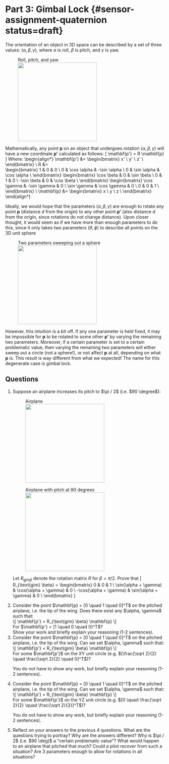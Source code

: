 # Part 3: Gimbal Lock {#sensor-assignment-quaternion  status=draft}

The orientation of an object in 3D space can be described by a set of three values: $(\alpha, \beta, \gamma)$, where $\alpha$ is roll, $\beta$ is pitch, and $\gamma$ is yaw. 

<figure>
  <figcaption>Roll, pitch, and yaw</figcaption>
  <img style='width:250px' src='airplane_roll_pitch_yaw.png' />
</figure>

Mathematically, any point $\mathbf{p}$ on an object that undergoes rotation $(\alpha, \beta, \gamma)$ will have a new coordinate $\mathbf{p'}$ calculated as follows:
\[
\mathbf{p'} = R \mathbf{p}
\]
Where:
\begin{align*}
    \mathbf{p'} &= \begin{bmatrix}
  x' \\
  y' \\
  z' \\
    \end{bmatrix} \\
    R &=    
    \begin{bmatrix}
  1 & 0 & 0 \\
  0 & \cos \alpha & -\sin \alpha \\
  0 & \sin \alpha & \cos \alpha \\
    \end{bmatrix}
    \begin{bmatrix}
  \cos \beta & 0 & \sin \beta \\
  0 & 1 & 0 \\
  -\sin \beta & 0 & \cos \beta \\
    \end{bmatrix}
    \begin{bmatrix}
  \cos \gamma & -\sin \gamma & 0 \\
  \sin \gamma & \cos \gamma & 0 \\
  0 & 0 & 1 \\
    \end{bmatrix} \\
    \mathbf{p} &= \begin{bmatrix}
  x \\
  y \\
  z \\
    \end{bmatrix}
\end{align*}

Ideally, we would hope that the parameters $(\alpha, \beta, \gamma)$ are enough to rotate any point $\mathbf{p}$ (distance $d$ from the origin) to any other point $\mathbf{p'}$ (also distance $d$ from the origin, since rotations do not change distance). Upon closer thought, it would seem as if we have more than enough parameters to do this, since it only takes two parameters $(\theta, \phi)$ to describe all points on the 3D unit sphere

<figure>
  <figcaption>Two parameters sweeping out a sphere</figcaption>
  <img style='width:250px' src='3d_unit_sphere.jpg' />
</figure>

However, this intuition is a bit off. If any one parameter is held fixed, it may be impossible for $\mathbf{p}$ to be rotated to some other $\mathbf{p'}$ by varying the remaining two parameters. Moreover, if a certain parameter is set to a certain problematic value, then varying the remaining two parameters will either sweep out a circle (not a sphere!), or not affect $\mathbf{p}$ at all, depending on what $\mathbf{p}$ is. This result is way different from what we expected! The name for this degenerate case is gimbal lock. 

## Questions
<ol>
<li>
Suppose an airplane increases its pitch to $\pi / 2$ (i.e. $90 \degree$):

<figure>
  <figcaption>Airplane</figcaption>
  <img style='width:250px' src='airplane_pitch_0.jpg' />
</figure>

<figure>
  <figcaption>Airplane with pitch at 90 degrees</figcaption>
  <img style='width:250px' src='airplane_pitch_90.jpg' />
</figure>
 
 Let $R_{\text{gim} \beta}$ denote the rotation matrix $R$ for $\beta = \pi / 2$. Prove that 
 \[
 R_{\text{gim} \beta} = 
    \begin{bmatrix}
  0 & 0 & 1 \\
  \sin(\alpha + \gamma) & \cos(\alpha + \gamma) & 0 \\
  -\cos(\alpha + \gamma) & \sin(\alpha + \gamma) & 0 \\
    \end{bmatrix}
 \] 
</li>
<li>
Consider the point $\mathbf{p} = [0 \quad 1 \quad 0]^T$ on the pitched airplane, i.e. the tip of the wing. Does there exist any $\alpha, \gamma$ such that:
<br/>
 \[
    \mathbf{p'} = R_{\text{gim} \beta} \mathbf{p}
 \]
<br/>
 For $\mathbf{p'} = [1 \quad 0 \quad 0]^T$?
<br/>
 Show your work and briefly explain your reasoning (1-2 sentences). 
</li>
<li>
Consider the point $\mathbf{p} = [0 \quad 1 \quad 0]^T$ on the pitched airplane, i.e. the tip of the wing. Can we set $\alpha, \gamma$ such that:
<br/> 
 \[
    \mathbf{p'} = R_{\text{gim} \beta} \mathbf{p}
 \]
<br/> 
 For some $\mathbf{p'}$ on the XY unit circle (e.g. $[\frac{\sqrt 2}{2} \quad \frac{\sqrt 2}{2} \quad 0]^T$)?
<br/> 
 
 You do not have to show any work, but briefly explain your reasoning (1-2 sentences). 
</li>
<li>
Consider the point $\mathbf{p} = [0 \quad 1 \quad 0]^T$ on the pitched airplane, i.e. the tip of the wing. Can we set $\alpha, \gamma$ such that:
<br/> 
 \[
    \mathbf{p'} = R_{\text{gim} \beta} \mathbf{p}
 \]
<br/> 
 For some $\mathbf{p'}$ on the YZ unit circle (e.g. $[0 \quad \frac{\sqrt 2}{2} \quad \frac{\sqrt 2}{2}]^T$)?
<br/> 
 
You do not have to show any work, but briefly explain your reasoning (1-2 sentences). 
</li>
<li>
Reflect on your answers to the previous 4 questions. What are the questions trying to portray? Why are the answers different? Why is $\pi / 2$ (i.e. $90 \deg)$ a "certain problematic value"? What would happen to an airplane that pitched that much? Could a pilot recover from such a situation? Are 3 parameters enough to allow for rotations in all situations? 
</li>
</ol>
